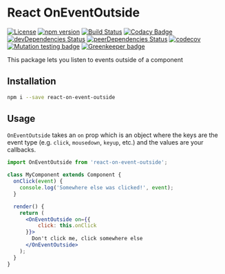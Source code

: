# React OnEventOutside

[![License](https://img.shields.io/badge/License-Apache%202.0-blue.svg)](https://opensource.org/licenses/Apache-2.0)
[![npm version](https://badge.fury.io/js/react-on-event-outside.svg)](https://badge.fury.io/js/react-on-event-outside)
[![Build Status](https://travis-ci.org/pikselpalette/react-on-event-outside.svg?branch=master)](https://travis-ci.org/pikselpalette/react-on-event-outside)
[![Codacy Badge](https://api.codacy.com/project/badge/Grade/a86d2c282e4143899aa83bf696d8c523)](https://www.codacy.com/app/samboylett/react-on-event-outside?utm_source=github.com&amp;utm_medium=referral&amp;utm_content=pikselpalette/react-on-event-outside&amp;utm_campaign=Badge_Grade)
[![devDependencies Status](https://david-dm.org/pikselpalette/react-on-event-outside/dev-status.svg)](https://david-dm.org/pikselpalette/react-on-event-outside?type=dev)
[![peerDependencies Status](https://david-dm.org/pikselpalette/react-on-event-outside/peer-status.svg)](https://david-dm.org/pikselpalette/react-on-event-outside?type=peer)
[![codecov](https://codecov.io/gh/pikselpalette/react-on-event-outside/branch/master/graph/badge.svg)](https://codecov.io/gh/pikselpalette/react-on-event-outside)
[![Mutation testing badge](https://badge.stryker-mutator.io/github.com/pikselpalette/react-on-event-outside/master)](https://stryker-mutator.github.io) [![Greenkeeper badge](https://badges.greenkeeper.io/pikselpalette/react-on-event-outside.svg)](https://greenkeeper.io/)

This package lets you listen to events outside of a component

## Installation

```sh
npm i --save react-on-event-outside
```

## Usage

`OnEventOutside` takes an `on` prop which is an object where the keys are the event type (e.g. `click`, `mousedown`, `keyup`, etc.) and the values are your callbacks.

```jsx
import OnEventOutside from 'react-on-event-outside';

class MyComponent extends Component {
  onClick(event) {
    console.log('Somewhere else was clicked!', event);
  }

  render() {
    return (
      <OnEventOutside on={{
          click: this.onClick
      }}>
        Don't click me, click somewhere else
      </OnEventOutside>
    );
  }
}
```
